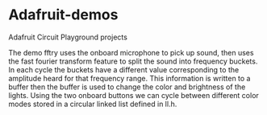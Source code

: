 # Adafruit-demos
Adafruit Circuit Playground projects

The demo fftry uses the onboard microphone to pick up sound, then uses the fast fourier transform feature to split
the sound into frequency buckets. In each cycle the buckets have a different value corresponding to the amplitude
heard for that frequency range. This information is written to a buffer then the buffer is used to change the color
and brightness of the lights. Using the two onboard buttons we can cycle between different color modes stored in
a circular linked list defined in ll.h.
